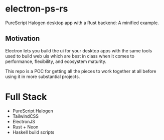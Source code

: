 # electron-ps-rs

PureScript Halogen desktop app with a Rust backend: A minified example.

## Motivation

Electron lets you build the ui for your desktop apps with the same tools used to build web uis which are best in class when it comes to performance, flexibility, and ecosystem maturity.

This repo is a POC for getting all the pieces to work together at all before using it in more substantial projects.

# Full Stack
- PureScript Halogen
- TailwindCSS
- ElectronJS
- Rust + Neon
- Haskell build scripts
